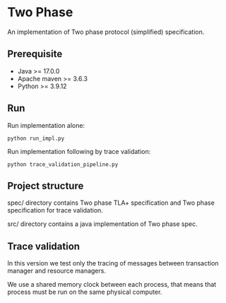 # Two Phase

An implementation of Two phase protocol (simplified) specification.

## Prerequisite

- Java >= 17.0.0
- Apache maven >= 3.6.3
- Python >= 3.9.12

## Run

Run implementation alone:

`python run_impl.py`

Run implementation following by trace validation:

`python trace_validation_pipeline.py`

## Project structure

spec/ directory contains Two phase TLA+ specification and Two phase specification for trace validation.

src/ directory contains a java implementation of Two phase spec.

## Trace validation

In this version we test only the tracing of messages between transaction manager and resource managers.

We use a shared memory clock between each process, that means that process must be run on the same physical computer.  